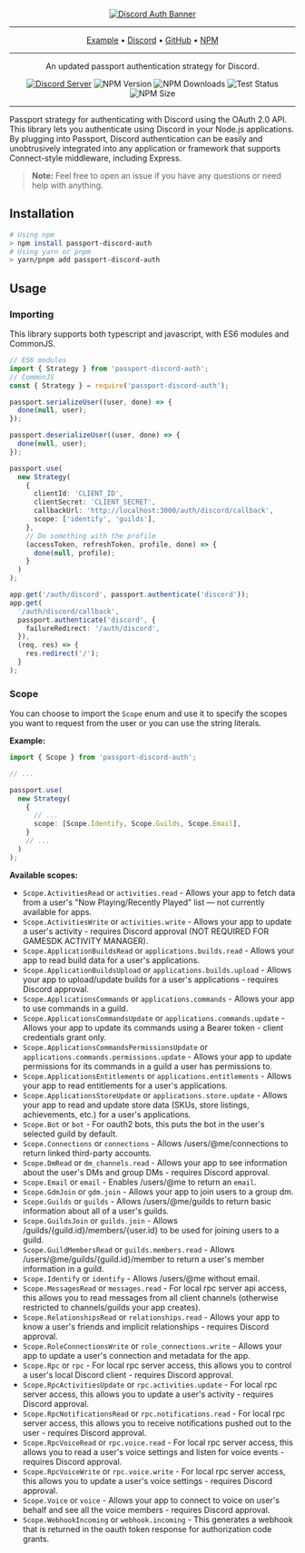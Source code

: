 <div align="center">

[![Discord Auth Banner](https://i.imgur.com/mnqbOIl.png)](https://github.com/slekup/passport-discord-auth)

---

<a href="https://github.com/slekup/passport-discord-auth/blob/main/example" target="_blank">Example</a> • <a href="https://discord.gg/p5rxxQN7DT" target="_blank">Discord</a> • <a href="https://github.com/slekup/passport-discord-auth" target="_blank">GitHub</a> • <a href="https://npmjs.org/package/passport-discord-auth" target="_blank">NPM</a>

---

An updated passport authentication strategy for Discord.

[![Discord Server](https://img.shields.io/discord/1028009131073880104?color=5865F2&logo=discord&logoColor=white)](https://discord.gg/p5rxxQN7DT)
![NPM Version](https://img.shields.io/npm/v/passport-discord-auth.svg) ![NPM Downloads](https://img.shields.io/npm/dt/passport-discord-auth) ![Test Status](https://github.com/slekup/passport-discord-auth/actions/workflows/tests.yml/badge.svg) ![NPM Size](https://img.shields.io/bundlephobia/min/passport-discord-auth)

</div>

---

Passport strategy for authenticating with Discord using the OAuth 2.0 API. This library lets you authenticate using Discord in your Node.js applications. By plugging into Passport, Discord authentication can be easily and unobtrusively integrated into any application or framework that supports Connect-style middleware, including Express.

> **Note:** Feel free to open an issue if you have any questions or need help with anything.

## Installation

```bash
# Using npm
> npm install passport-discord-auth
# Using yarn or pnpm
> yarn/pnpm add passport-discord-auth
```

## Usage

### Importing

This library supports both typescript and javascript, with ES6 modules and CommonJS.

```ts
// ES6 modules
import { Strategy } from 'passport-discord-auth';
// CommonJS
const { Strategy } = require('passport-discord-auth');
```

```ts
passport.serializeUser((user, done) => {
  done(null, user);
});

passport.deserializeUser((user, done) => {
  done(null, user);
});

passport.use(
  new Strategy(
    {
      clientId: 'CLIENT_ID',
      clientSecret: 'CLIENT_SECRET',
      callbackUrl: 'http://localhost:3000/auth/discord/callback',
      scope: ['identify', 'guilds'],
    },
    // Do something with the profile
    (accessToken, refreshToken, profile, done) => {
      done(null, profile);
    }
  )
);

app.get('/auth/discord', passport.authenticate('discord'));
app.get(
  '/auth/discord/callback',
  passport.authenticate('discord', {
    failureRedirect: '/auth/discord',
  }),
  (req, res) => {
    res.redirect('/');
  }
);
```

### Scope

You can choose to import the `Scope` enum and use it to specify the scopes you want to request from the user or you can use the string literals.

**Example:**

```ts
import { Scope } from 'passport-discord-auth';

// ...

passport.use(
  new Strategy(
    {
      // ...
      scope: [Scope.Identify, Scope.Guilds, Scope.Email],
    }
    // ...
  )
);
```

**Available scopes:**

- `Scope.ActivitiesRead` or `activities.read` - Allows your app to fetch data from a user's "Now Playing/Recently Played" list — not currently available for apps.
- `Scope.ActivitiesWrite` or `activities.write` - Allows your app to update a user's activity - requires Discord approval (NOT REQUIRED FOR GAMESDK ACTIVITY MANAGER).
- `Scope.ApplicationBuildsRead` or `applications.builds.read` - Allows your app to read build data for a user's applications.
- `Scope.ApplicationBuildsUpload` or `applications.builds.upload` - Allows your app to upload/update builds for a user's applications - requires Discord approval.
- `Scope.ApplicationsCommands` or `applications.commands` - Allows your app to use commands in a guild.
- `Scope.ApplicationsCommandsUpdate` or `applications.commands.update` - Allows your app to update its commands using a Bearer token - client credentials grant only.
- `Scope.ApplicationsCommandsPermissionsUpdate` or `applications.commands.permissions.update` - Allows your app to update permissions for its commands in a guild a user has permissions to.
- `Scope.ApplicationsEntitlements` or `applications.entitlements` - Allows your app to read entitlements for a user's applications.
- `Scope.ApplicationsStoreUpdate` or `applications.store.update` - Allows your app to read and update store data (SKUs, store listings, achievements, etc.) for a user's applications.
- `Scope.Bot` or `bot` - For oauth2 bots, this puts the bot in the user's selected guild by default.
- `Scope.Connections` or `connections` - Allows /users/@me/connections to return linked third-party accounts.
- `Scope.DmRead` or `dm_channels.read` - Allows your app to see information about the user's DMs and group DMs - requires Discord approval.
- `Scope.Email` or `email` - Enables /users/@me to return an `email`.
- `Scope.GdmJoin` or `gdm.join` - Allows your app to join users to a group dm.
- `Scope.Guilds` or `guilds` - Allows /users/@me/guilds to return basic information about all of a user's guilds.
- `Scope.GuildsJoin` or `guilds.join` - Allows /guilds/{guild.id}/members/{user.id} to be used for joining users to a guild.
- `Scope.GuildMembersRead` or `guilds.members.read` - Allows /users/@me/guilds/{guild.id}/member to return a user's member information in a guild.
- `Scope.Identify` or `identify` - Allows /users/@me without email.
- `Scope.MessagesRead` or `messages.read` - For local rpc server api access, this allows you to read messages from all client channels (otherwise restricted to channels/guilds your app creates).
- `Scope.RelationshipsRead` or `relationships.read` - Allows your app to know a user's friends and implicit relationships - requires Discord approval.
- `Scope.RoleConnectionsWrite` or `role_connections.write` - Allows your app to update a user's connection and metadata for the app.
- `Scope.Rpc` or `rpc` - For local rpc server access, this allows you to control a user's local Discord client - requires Discord approval.
- `Scope.RpcActivitiesUpdate` or `rpc.activities.update` - For local rpc server access, this allows you to update a user's activity - requires Discord approval.
- `Scope.RpcNotificationsRead` or `rpc.notifications.read` - For local rpc server access, this allows you to receive notifications pushed out to the user - requires Discord approval.
- `Scope.RpcVoiceRead` or `rpc.voice.read` - For local rpc server access, this allows you to read a user's voice settings and listen for voice events - requires Discord approval.
- `Scope.RpcVoiceWrite` or `rpc.voice.write` - For local rpc server access, this allows you to update a user's voice settings - requires Discord approval.
- `Scope.Voice` or `voice` - Allows your app to connect to voice on user's behalf and see all the voice members - requires Discord approval.
- `Scope.WebhookIncoming` or `webhook.incoming` - This generates a webhook that is returned in the oauth token response for authorization code grants.
